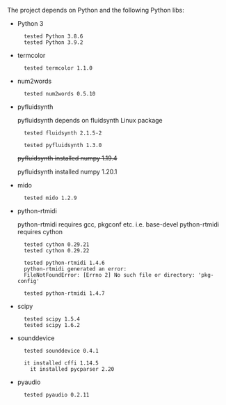 The project depends on Python and the following Python libs:

- Python 3
  
        tested Python 3.8.6
        tested Python 3.9.2

- termcolor

        tested termcolor 1.1.0

- num2words

        tested num2words 0.5.10

- pyfluidsynth

    pyfluidsynth depends on fluidsynth Linux package
  
        tested fluidsynth 2.1.5-2
  
        tested pyfluidsynth 1.3.0
  
    ~~pyfluidsynth installed numpy 1.19.4~~
    
    pyfluidsynth installed numpy 1.20.1

- mido

        tested mido 1.2.9

- python-rtmidi 
  
    python-rtmidi requires gcc, pkgconf etc. i.e. base-devel
    python-rtmidi requires cython

        tested cython 0.29.21
        tested cython 0.29.22
  
        tested python-rtmidi 1.4.6
        python-rtmidi generated an error:
        FileNotFoundError: [Errno 2] No such file or directory: 'pkg-config'

        tested python-rtmidi 1.4.7

- scipy
  
        tested scipy 1.5.4
        tested scipy 1.6.2

- sounddevice

        tested sounddevice 0.4.1

        it installed cffi 1.14.5
          it installed pycparser 2.20

- pyaudio

        tested pyaudio 0.2.11
